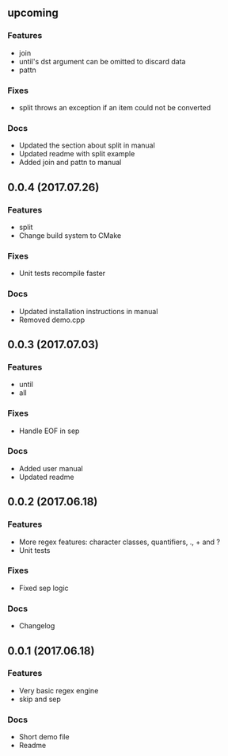## upcoming

### Features

* join
* until's dst argument can be omitted to discard data
* pattn

### Fixes

* split throws an exception if an item could not be converted

### Docs

* Updated the section about split in manual
* Updated readme with split example
* Added join and pattn to manual

## 0.0.4 (2017.07.26)

### Features

* split
* Change build system to CMake

### Fixes

* Unit tests recompile faster

### Docs

* Updated installation instructions in manual
* Removed demo.cpp

## 0.0.3 (2017.07.03)

### Features

* until
* all

### Fixes

* Handle EOF in sep

### Docs

* Added user manual
* Updated readme

## 0.0.2 (2017.06.18)

### Features

* More regex features: character classes, quantifiers, ., + and ?
* Unit tests

### Fixes

* Fixed sep logic

### Docs

* Changelog

## 0.0.1 (2017.06.18)

### Features

* Very basic regex engine
* skip and sep

### Docs

* Short demo file
* Readme
